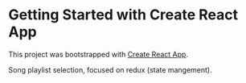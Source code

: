 # Getting Started with Create React App

This project was bootstrapped with [Create React App](https://github.com/facebook/create-react-app).

Song playlist selection, focused on redux (state mangement).

